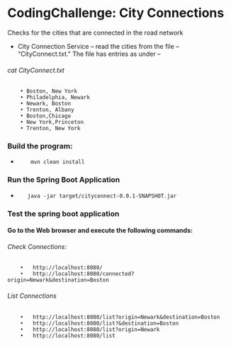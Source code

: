 # CodingChallenge: City Connections
Checks for the cities that are connected in the road network
 - City Connection Service – read the cities from the file 
 – “CityConnect.txt."
The file has entries as under –
###### cat CityConnect.txt 
        • Boston, New York
        • Philadelphia, Newark
        • Newark, Boston
        • Trenton, Albany
        • Boston,Chicago
        • New York,Princeton
        • Trenton, New York
### Build the program: 
 -         mvn clean install
###	Run the Spring Boot Application
  -        java -jar target/cityconnect-0.0.1-SNAPSHOT.jar
###	Test the spring boot application
  #### Go to the Web browser and execute the following commands:
  ######  Check Connections:
        •	http://localhost:8080/
        •	http://localhost:8080/connected?origin=Newark&destination=Boston
  ###### List Connections
        •	http://localhost:8080/list?origin=Newark&destination=Boston
        •	http://localhost:8080/list?&destination=Boston
        •	http://localhost:8080/list?origin=Newark
        •	http://localhost:8080/list
